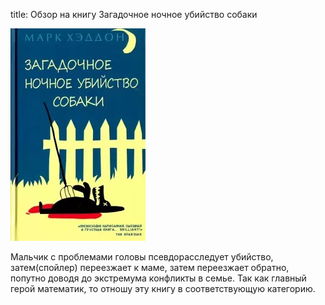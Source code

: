 title: Обзор на книгу Загадочное ночное убийство собаки

![](/blog/static/img/B1cqsJTXulU.jpg)

Мальчик с проблемами головы псевдорасследует убийство, затем(спойлер) переезжает к маме, затем переезжает обратно, попутно доводя до экстремума конфликты в семье. Так как главный герой математик, то отношу эту книгу в соответствующую категорию.
